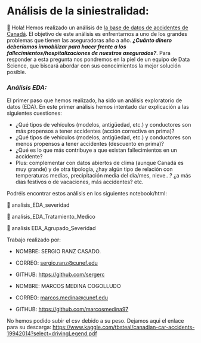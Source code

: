 # Análisis de la siniestralidad: 

:wave: Hola! Hemos realizado un análisis de [la base de datos de accidentes de Canadá](https://www.kaggle.com/tbsteal/canadian-car-accidents-19942014?select=drivingLegend.pdf).
El objetivo de este análisis es enfrentarnos a uno de los grandes problemas que tienen las aseguradoras año a año. ***¿Cuánto dinero deberíamos inmobilizar para hacer frente a los fallecimientos/hospitalizaciones de nuestros asegurados?***. Para responder a esta pregunta nos pondremos en la piel de un equipo de Data Science, que biscará abordar con sus conocimientos la mejor solución posible. 


### *Análisis EDA:* 
El primer paso que hemos realizado, ha sido un análisis exploratorio de datos (EDA). En este primer análisis hemos intentado dar explicación a las siguientes cuestiones: 

- ¿Qué tipos de vehículos (modelos, antigüedad, etc.) y conductores son más propensos a tener accidentes (acción correctiva en prima)? 
- ¿Qué tipos de vehículos (modelos, antigüedad, etc.) y conductores son menos propensos a tener accidentes (descuento en prima)?
- ¿Qué es lo que más contribuye a que existan fallecimientos en un accidente?
- Plus: complementar con datos abiertos de clima (aunque Canadá es muy grande) y de otra tipología, ¿hay algún tipo de relación con temperaturas medias, precipitación media
del día/mes, nieve...? ¿a más días festivos o de vacaciones, más accidentes? etc. 

Podréis encontrar estos análisis en los siguientes notebook/html:

  :page_facing_up: analisis_EDA_severidad
   
  :page_facing_up: analisis_EDA_Tratamiento_Medico
  
  :page_facing_up: analisis EDA_Agrupado_Severidad



Trabajo realizado por: 

- NOMBRE: SERGIO RANZ CASADO.
- CORREO: sergio.ranz@cunef.edu
- GITHUB: https://github.com/sergerc


- NOMBRE: MARCOS MEDINA COGOLLUDO
- CORREO: marcos.medina@cunef.edu
- GITHUB: https://github.com/marcosmedina97

No hemos podido subir el csv debido a su peso. Dejamos aqui el enlace para su descarga: https://www.kaggle.com/tbsteal/canadian-car-accidents-19942014?select=drivingLegend.pdf

